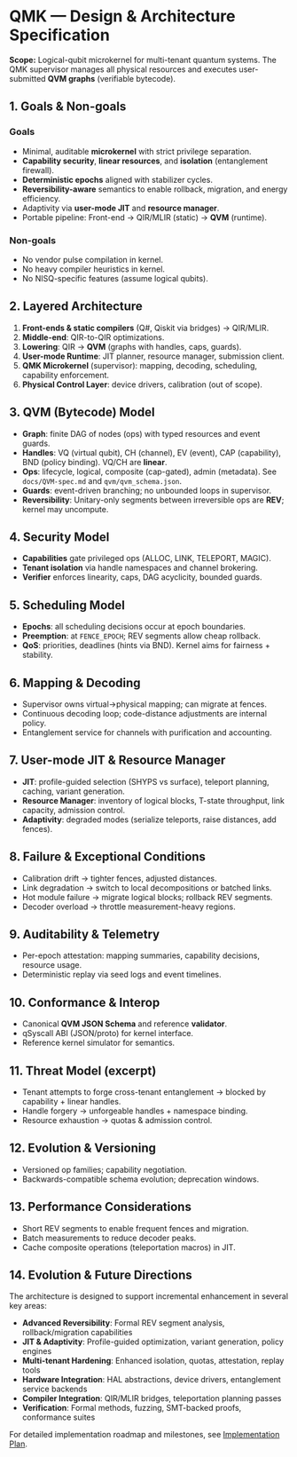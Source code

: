 # QMK — Design & Architecture Specification

**Scope:** Logical-qubit microkernel for multi-tenant quantum systems. The QMK supervisor manages all physical resources and executes user-submitted **QVM graphs** (verifiable bytecode).

## 1. Goals & Non-goals
### Goals
- Minimal, auditable **microkernel** with strict privilege separation.
- **Capability security**, **linear resources**, and **isolation** (entanglement firewall).
- **Deterministic epochs** aligned with stabilizer cycles.
- **Reversibility-aware** semantics to enable rollback, migration, and energy efficiency.
- Adaptivity via **user-mode JIT** and **resource manager**.
- Portable pipeline: Front-end → QIR/MLIR (static) → **QVM** (runtime).

### Non-goals
- No vendor pulse compilation in kernel.
- No heavy compiler heuristics in kernel.
- No NISQ-specific features (assume logical qubits).

## 2. Layered Architecture
1. **Front-ends & static compilers** (Q#, Qiskit via bridges) → QIR/MLIR.
2. **Middle-end**: QIR-to-QIR optimizations.
3. **Lowering**: QIR → **QVM** (graphs with handles, caps, guards).
4. **User-mode Runtime**: JIT planner, resource manager, submission client.
5. **QMK Microkernel** (supervisor): mapping, decoding, scheduling, capability enforcement.
6. **Physical Control Layer**: device drivers, calibration (out of scope).

## 3. QVM (Bytecode) Model
- **Graph**: finite DAG of nodes (ops) with typed resources and event guards.
- **Handles**: VQ (virtual qubit), CH (channel), EV (event), CAP (capability), BND (policy binding). VQ/CH are **linear**.
- **Ops**: lifecycle, logical, composite (cap-gated), admin (metadata). See `docs/QVM-spec.md` and `qvm/qvm_schema.json`.
- **Guards**: event-driven branching; no unbounded loops in supervisor.
- **Reversibility**: Unitary-only segments between irreversible ops are **REV**; kernel may uncompute.

## 4. Security Model
- **Capabilities** gate privileged ops (ALLOC, LINK, TELEPORT, MAGIC).
- **Tenant isolation** via handle namespaces and channel brokering.
- **Verifier** enforces linearity, caps, DAG acyclicity, bounded guards.

## 5. Scheduling Model
- **Epochs**: all scheduling decisions occur at epoch boundaries.
- **Preemption**: at `FENCE_EPOCH`; REV segments allow cheap rollback.
- **QoS**: priorities, deadlines (hints via BND). Kernel aims for fairness + stability.

## 6. Mapping & Decoding
- Supervisor owns virtual→physical mapping; can migrate at fences.
- Continuous decoding loop; code-distance adjustments are internal policy.
- Entanglement service for channels with purification and accounting.

## 7. User-mode JIT & Resource Manager
- **JIT**: profile-guided selection (SHYPS vs surface), teleport planning, caching, variant generation.
- **Resource Manager**: inventory of logical blocks, T-state throughput, link capacity, admission control.
- **Adaptivity**: degraded modes (serialize teleports, raise distances, add fences).

## 8. Failure & Exceptional Conditions
- Calibration drift → tighter fences, adjusted distances.
- Link degradation → switch to local decompositions or batched links.
- Hot module failure → migrate logical blocks; rollback REV segments.
- Decoder overload → throttle measurement-heavy regions.

## 9. Auditability & Telemetry
- Per-epoch attestation: mapping summaries, capability decisions, resource usage.
- Deterministic replay via seed logs and event timelines.

## 10. Conformance & Interop
- Canonical **QVM JSON Schema** and reference **validator**.
- qSyscall ABI (JSON/proto) for kernel interface.
- Reference kernel simulator for semantics.

## 11. Threat Model (excerpt)
- Tenant attempts to forge cross-tenant entanglement → blocked by capability + linear handles.
- Handle forgery → unforgeable handles + namespace binding.
- Resource exhaustion → quotas & admission control.

## 12. Evolution & Versioning
- Versioned op families; capability negotiation.
- Backwards-compatible schema evolution; deprecation windows.

## 13. Performance Considerations
- Short REV segments to enable frequent fences and migration.
- Batch measurements to reduce decoder peaks.
- Cache composite operations (teleportation macros) in JIT.

## 14. Evolution & Future Directions

The architecture is designed to support incremental enhancement in several key areas:

- **Advanced Reversibility**: Formal REV segment analysis, rollback/migration capabilities
- **JIT & Adaptivity**: Profile-guided optimization, variant generation, policy engines
- **Multi-tenant Hardening**: Enhanced isolation, quotas, attestation, replay tools
- **Hardware Integration**: HAL abstractions, device drivers, entanglement service backends
- **Compiler Integration**: QIR/MLIR bridges, teleportation planning passes
- **Verification**: Formal methods, fuzzing, SMT-backed proofs, conformance suites

For detailed implementation roadmap and milestones, see [Implementation Plan](IMPLEMENTATION_PLAN.md).
